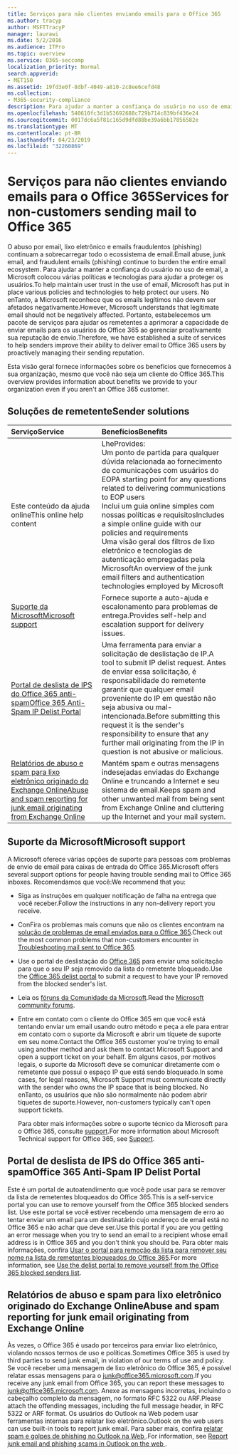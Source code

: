 ```yaml
---
title: Serviços para não clientes enviando emails para o Office 365
ms.author: tracyp
author: MSFTTracyP
manager: laurawi
ms.date: 5/2/2016
ms.audience: ITPro
ms.topic: overview
ms.service: O365-seccomp
localization_priority: Normal
search.appverid:
- MET150
ms.assetid: 19fd3e0f-8dbf-4049-a810-2c8ee6cefd48
ms.collection:
- M365-security-compliance
description: Para ajudar a manter a confiança do usuário no uso de email, a Microsoft colocou várias políticas e tecnologias para ajudar a proteger os usuários.
ms.openlocfilehash: 540610fc3d1b53692688c729b714c839bf436e24
ms.sourcegitcommit: 0017dc6a5f81c165d9dfd88be39a6bb17856582e
ms.translationtype: MT
ms.contentlocale: pt-BR
ms.lasthandoff: 04/23/2019
ms.locfileid: "32260869"
---
```

# <a name="services-for-non-customers-sending-mail-to-office-365"></a><span data-ttu-id="fcd28-103">Serviços para não clientes enviando emails para o Office 365</span><span class="sxs-lookup"><span data-stu-id="fcd28-103">Services for non-customers sending mail to Office 365</span></span>
  
<span data-ttu-id="fcd28-104">O abuso por email, lixo eletrônico e emails fraudulentos (phishing) continuam a sobrecarregar todo o ecossistema de email.</span><span class="sxs-lookup"><span data-stu-id="fcd28-104">Email abuse, junk email, and fraudulent emails (phishing) continue to burden the entire email ecosystem.</span></span> <span data-ttu-id="fcd28-105">Para ajudar a manter a confiança do usuário no uso de email, a Microsoft colocou várias políticas e tecnologias para ajudar a proteger os usuários.</span><span class="sxs-lookup"><span data-stu-id="fcd28-105">To help maintain user trust in the use of email, Microsoft has put in place various policies and technologies to help protect our users.</span></span> <span data-ttu-id="fcd28-106">No enTanto, a Microsoft reconhece que os emails legítimos não devem ser afetados negativamente.</span><span class="sxs-lookup"><span data-stu-id="fcd28-106">However, Microsoft understands that legitimate email should not be negatively affected.</span></span> <span data-ttu-id="fcd28-107">Portanto, estabelecemos um pacote de serviços para ajudar os remetentes a aprimorar a capacidade de enviar emails para os usuários do Office 365 ao gerenciar proativamente sua reputação de envio.</span><span class="sxs-lookup"><span data-stu-id="fcd28-107">Therefore, we have established a suite of services to help senders improve their ability to deliver email to Office 365 users by proactively managing their sending reputation.</span></span>
  
<span data-ttu-id="fcd28-108">Esta visão geral fornece informações sobre os benefícios que fornecemos à sua organização, mesmo que você não seja um cliente do Office 365.</span><span class="sxs-lookup"><span data-stu-id="fcd28-108">This overview provides information about benefits we provide to your organization even if you aren't an Office 365 customer.</span></span>
  
## <a name="sender-solutions"></a><span data-ttu-id="fcd28-109">Soluções de remetente</span><span class="sxs-lookup"><span data-stu-id="fcd28-109">Sender solutions</span></span>
<span data-ttu-id="fcd28-110"><a name="sectionSection0"> </a></span><span class="sxs-lookup"><span data-stu-id="fcd28-110"></span></span>

|<span data-ttu-id="fcd28-111">**Serviço**</span><span class="sxs-lookup"><span data-stu-id="fcd28-111">**Service**</span></span>|<span data-ttu-id="fcd28-112">**Benefícios**</span><span class="sxs-lookup"><span data-stu-id="fcd28-112">**Benefits**</span></span>|
|:-----|:-----|
|<span data-ttu-id="fcd28-113">Este conteúdo da ajuda online</span><span class="sxs-lookup"><span data-stu-id="fcd28-113">This online help content</span></span>  <br/> | <span data-ttu-id="fcd28-114">Lhe</span><span class="sxs-lookup"><span data-stu-id="fcd28-114">Provides:</span></span>  <br/>  <span data-ttu-id="fcd28-115">Um ponto de partida para qualquer dúvida relacionada ao fornecimento de comunicações com usuários do EOP</span><span class="sxs-lookup"><span data-stu-id="fcd28-115">A starting point for any questions related to delivering communications to EOP users</span></span>  <br/>  <span data-ttu-id="fcd28-116">Inclui um guia online simples com nossas políticas e requisitos</span><span class="sxs-lookup"><span data-stu-id="fcd28-116">Includes a simple online guide with our policies and requirements</span></span>  <br/>  <span data-ttu-id="fcd28-117">Uma visão geral dos filtros de lixo eletrônico e tecnologias de autenticação empregadas pela Microsoft</span><span class="sxs-lookup"><span data-stu-id="fcd28-117">An overview of the junk email filters and authentication technologies employed by Microsoft</span></span>  <br/> |
|[<span data-ttu-id="fcd28-118">Suporte da Microsoft</span><span class="sxs-lookup"><span data-stu-id="fcd28-118">Microsoft support</span></span>](services-for-non-customers.md#AboutSupport) <br/> |<span data-ttu-id="fcd28-119">Fornece suporte a auto-ajuda e escalonamento para problemas de entrega.</span><span class="sxs-lookup"><span data-stu-id="fcd28-119">Provides self-help and escalation support for delivery issues.</span></span>  <br/> |
|[<span data-ttu-id="fcd28-120">Portal de deslista de IPS do Office 365 anti-spam</span><span class="sxs-lookup"><span data-stu-id="fcd28-120">Office 365 Anti-Spam IP Delist Portal</span></span>](services-for-non-customers.md#DelistPortal) <br/> |<span data-ttu-id="fcd28-121">Uma ferramenta para enviar a solicitação de deslistação de IP.</span><span class="sxs-lookup"><span data-stu-id="fcd28-121">A tool to submit IP delist request.</span></span> <span data-ttu-id="fcd28-122">Antes de enviar essa solicitação, é responsabilidade do remetente garantir que qualquer email proveniente do IP em questão não seja abusiva ou mal-intencionada.</span><span class="sxs-lookup"><span data-stu-id="fcd28-122">Before submitting this request it is the sender's responsibility to ensure that any further mail originating from the IP in question is not abusive or malicious.</span></span>  <br/> |
|[<span data-ttu-id="fcd28-123">Relatórios de abuso e spam para lixo eletrônico originado do Exchange Online</span><span class="sxs-lookup"><span data-stu-id="fcd28-123">Abuse and spam reporting for junk email originating from Exchange Online</span></span>](services-for-non-customers.md#ReportOurJunk) <br/> |<span data-ttu-id="fcd28-124">Mantém spam e outras mensagens indesejadas enviadas do Exchange Online e truncando a Internet e seu sistema de email.</span><span class="sxs-lookup"><span data-stu-id="fcd28-124">Keeps spam and other unwanted mail from being sent from Exchange Online and cluttering up the Internet and your mail system.</span></span>  <br/> |
   
## <a name="microsoft-support"></a><span data-ttu-id="fcd28-125">Suporte da Microsoft</span><span class="sxs-lookup"><span data-stu-id="fcd28-125">Microsoft support</span></span>
<span data-ttu-id="fcd28-126"><a name="AboutSupport"> </a></span><span class="sxs-lookup"><span data-stu-id="fcd28-126"></span></span>

<span data-ttu-id="fcd28-127">A Microsoft oferece várias opções de suporte para pessoas com problemas de envio de email para caixas de entrada do Office 365.</span><span class="sxs-lookup"><span data-stu-id="fcd28-127">Microsoft offers several support options for people having trouble sending mail to Office 365 inboxes.</span></span> <span data-ttu-id="fcd28-128">Recomendamos que você:</span><span class="sxs-lookup"><span data-stu-id="fcd28-128">We recommend that you:</span></span>
  
- <span data-ttu-id="fcd28-129">Siga as instruções em qualquer notificação de falha na entrega que você receber.</span><span class="sxs-lookup"><span data-stu-id="fcd28-129">Follow the instructions in any non-delivery report you receive.</span></span>
    
- <span data-ttu-id="fcd28-130">ConFira os problemas mais comuns que não os clientes encontram na [solução de problemas de email enviados para o Office 365](troubleshooting-mail-sent-to-office-365.md).</span><span class="sxs-lookup"><span data-stu-id="fcd28-130">Check out the most common problems that non-customers encounter in [Troubleshooting mail sent to Office 365](troubleshooting-mail-sent-to-office-365.md).</span></span>
    
- <span data-ttu-id="fcd28-131">Use o portal de deslistação do [Office 365](https://sender.office.com) para enviar uma solicitação para que o seu IP seja removido da lista do remetente bloqueado.</span><span class="sxs-lookup"><span data-stu-id="fcd28-131">Use the [Office 365 delist portal](https://sender.office.com) to submit a request to have your IP removed from the blocked sender's list.</span></span> 
    
- <span data-ttu-id="fcd28-132">Leia os [fóruns da Comunidade da Microsoft](https://community.office365.com/en-us/f/).</span><span class="sxs-lookup"><span data-stu-id="fcd28-132">Read the [Microsoft community forums](https://community.office365.com/en-us/f/).</span></span>
    
- <span data-ttu-id="fcd28-133">Entre em contato com o cliente do Office 365 em que você está tentando enviar um email usando outro método e peça a ele para entrar em contato com o suporte da Microsoft e abrir um tíquete de suporte em seu nome.</span><span class="sxs-lookup"><span data-stu-id="fcd28-133">Contact the Office 365 customer you're trying to email using another method and ask them to contact Microsoft Support and open a support ticket on your behalf.</span></span> <span data-ttu-id="fcd28-134">Em alguns casos, por motivos legais, o suporte da Microsoft deve se comunicar diretamente com o remetente que possui o espaço IP que está sendo bloqueado.</span><span class="sxs-lookup"><span data-stu-id="fcd28-134">In some cases, for legal reasons, Microsoft Support must communicate directly with the sender who owns the IP space that is being blocked.</span></span> <span data-ttu-id="fcd28-135">No enTanto, os usuários que não são normalmente não podem abrir tíquetes de suporte.</span><span class="sxs-lookup"><span data-stu-id="fcd28-135">However, non-customers typically can't open support tickets.</span></span>
    
     <span data-ttu-id="fcd28-136">Para obter mais informações sobre o suporte técnico da Microsoft para o Office 365, consulte [support](https://technet.microsoft.com/library/office-365-support.aspx).</span><span class="sxs-lookup"><span data-stu-id="fcd28-136">For more information about Microsoft Technical support for Office 365, see [Support](https://technet.microsoft.com/library/office-365-support.aspx).</span></span>
    
## <a name="office-365-anti-spam-ip-delist-portal"></a><span data-ttu-id="fcd28-137">Portal de deslista de IPS do Office 365 anti-spam</span><span class="sxs-lookup"><span data-stu-id="fcd28-137">Office 365 Anti-Spam IP Delist Portal</span></span>
<span data-ttu-id="fcd28-138"><a name="DelistPortal"> </a></span><span class="sxs-lookup"><span data-stu-id="fcd28-138"></span></span>

<span data-ttu-id="fcd28-139">Este é um portal de autoatendimento que você pode usar para se remover da lista de remetentes bloqueados do Office 365.</span><span class="sxs-lookup"><span data-stu-id="fcd28-139">This is a self-service portal you can use to remove yourself from the Office 365 blocked senders list.</span></span> <span data-ttu-id="fcd28-140">Use este portal se você estiver recebendo uma mensagem de erro ao tentar enviar um email para um destinatário cujo endereço de email está no Office 365 e não achar que deve ser.</span><span class="sxs-lookup"><span data-stu-id="fcd28-140">Use this portal if you are you getting an error message when you try to send an email to a recipient whose email address is in Office 365 and you don't think you should be.</span></span> <span data-ttu-id="fcd28-141">Para obter mais informações, confira [Usar o portal para remoção da lista para remover seu nome na lista de remetentes bloqueados do Office 365](use-the-delist-portal-to-remove-yourself-from-the-office-365-blocked-senders-lis.md).</span><span class="sxs-lookup"><span data-stu-id="fcd28-141">For more information, see [Use the delist portal to remove yourself from the Office 365 blocked senders list](use-the-delist-portal-to-remove-yourself-from-the-office-365-blocked-senders-lis.md).</span></span>
  
## <a name="abuse-and-spam-reporting-for-junk-email-originating-from-exchange-online"></a><span data-ttu-id="fcd28-142">Relatórios de abuso e spam para lixo eletrônico originado do Exchange Online</span><span class="sxs-lookup"><span data-stu-id="fcd28-142">Abuse and spam reporting for junk email originating from Exchange Online</span></span>
<span data-ttu-id="fcd28-143"><a name="ReportOurJunk"> </a></span><span class="sxs-lookup"><span data-stu-id="fcd28-143"></span></span>

<span data-ttu-id="fcd28-144">Às vezes, o Office 365 é usado por terceiros para enviar lixo eletrônico, violando nossos termos de uso e políticas.</span><span class="sxs-lookup"><span data-stu-id="fcd28-144">Sometimes Office 365 is used by third parties to send junk email, in violation of our terms of use and policy.</span></span> <span data-ttu-id="fcd28-145">Se você receber uma mensagem de lixo eletrônico do Office 365, é possível relatar essas mensagens para o [junk@office365.microsoft.com](mailto:junk@office365.microsoft.com).</span><span class="sxs-lookup"><span data-stu-id="fcd28-145">If you receive any junk email from Office 365, you can report these messages to [junk@office365.microsoft.com](mailto:junk@office365.microsoft.com).</span></span> <span data-ttu-id="fcd28-146">Anexe as mensagens incorretas, incluindo o cabeçalho completo da mensagem, no formato RFC 5322 ou ARF.</span><span class="sxs-lookup"><span data-stu-id="fcd28-146">Please attach the offending messages, including the full message header, in RFC 5322 or ARF format.</span></span> <span data-ttu-id="fcd28-147">Os usuários do Outlook na Web podem usar ferramentas internas para relatar lixo eletrônico.</span><span class="sxs-lookup"><span data-stu-id="fcd28-147">Outlook on the web users can use built-in tools to report junk email.</span></span> <span data-ttu-id="fcd28-148">Para saber mais, confira [relatar spam e golpes de phishing no Outlook na Web ](report-junk-email-and-phishing-scams-in-outlook-on-the-web-eop.md).</span><span class="sxs-lookup"><span data-stu-id="fcd28-148">For information, see [Report junk email and phishing scams in Outlook on the web ](report-junk-email-and-phishing-scams-in-outlook-on-the-web-eop.md).</span></span>
  

